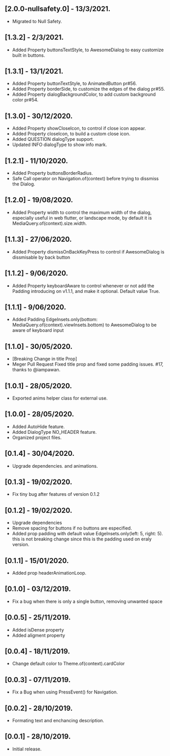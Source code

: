## [2.0.0-nullsafety.0] - 13/3/2021.
* Migrated to Null Safety.
## [1.3.2] - 2/3/2021.
* Added Property buttonsTextStyle, to AwesomeDialog to easy customize built in buttons.
## [1.3.1] - 13/1/2021.
* Added Property buttonTextStyle, to AnimatedButton pr#56.
* Added Property borderSide, to customize the edges of the dialog pr#55.
* Added Property dialogBackgroundColor, to add custom background color pr#54.

## [1.3.0] - 30/12/2020.
* Added Property showCloseIcon, to control if close icon appear.
* Added Property closeIcon, to build a custom close icon.
* Added QUESTION dialogType support.
* Updated INFO dialogType to show info mark.
## [1.2.1] - 11/10/2020.
* Added Property buttonsBorderRadius.
* Safe Call operator on Navigation.of(context) before trying to dissmiss the Dialog.
## [1.2.0] - 19/08/2020.
* Added Property width to control the maximum width of the dialog, especially useful in web flutter, or landscape mode, by default it is MediaQuery.of(context).size.width.
## [1.1.3] - 27/06/2020.
* Added Property dismissOnBackKeyPress to control if AwesomeDialog is dissmisable by back button
## [1.1.2] - 9/06/2020.
* Added Property keyboardAware to control whenever or not add the Padding introducing on v1.1.1, and make it optional. Default value True.
## [1.1.1] - 9/06/2020.
* Added Padding EdgeInsets.only(bottom: MediaQuery.of(context).viewInsets.bottom) to AwesomeDialog to be aware of keyboard input
## [1.1.0] - 30/05/2020.
* [Breaking Change in title Prop]
* Meger Pull Request Fixed title prop and fixed some padding issues. #17, thanks to @iampawan.
## [1.0.1] - 28/05/2020.
* Exported anims helper class for external use.
## [1.0.0] - 28/05/2020.
* Added AutoHide feature.
* Added DialogType NO_HEADER feature.
* Organized project files.
## [0.1.4] - 30/04/2020.
* Upgrade dependencies. and animations.
## [0.1.3] - 19/02/2020.
* Fix tiny bug after features of version 0.1.2
## [0.1.2] - 19/02/2020.

* Upgrade dependencies
* Remove spacing for buttons if no buttons are especified.
* Added prop padding with default value EdgeInsets.only(left: 5, right: 5). this is not breaking change since this is the padding used on eraly version.

## [0.1.1] - 15/01/2020.

* Added prop headerAnimationLoop.
## [0.1.0] - 03/12/2019.

* Fix a bug when there is only a single button, removing unwanted space
## [0.0.5] - 25/11/2019.

* Added isDense property
* Added aligment property
## [0.0.4] - 18/11/2019.

* Change default color to Theme.of(context).cardColor
## [0.0.3] - 07/11/2019.

* Fix a Bug when using PressEvent() for Navigation.
## [0.0.2] - 28/10/2019.

* Formating text and enchancing description.
## [0.0.1] - 28/10/2019.

* Initial release.
